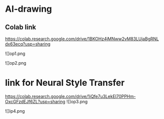 # AI-drawing

## Colab link 
https://colab.research.google.com/drive/1BKOHz4jMNww2vM83LUjaBgRNLdx63ecq?usp=sharing

![]op1.png

![]op2.png

# link for Neural Style Transfer
https://colab.research.google.com/drive/1iQfe7u3LekEl70PPHm-OxcGFzdEJf6ZL?usp=sharing
![]op3.png

![]ip4.png
